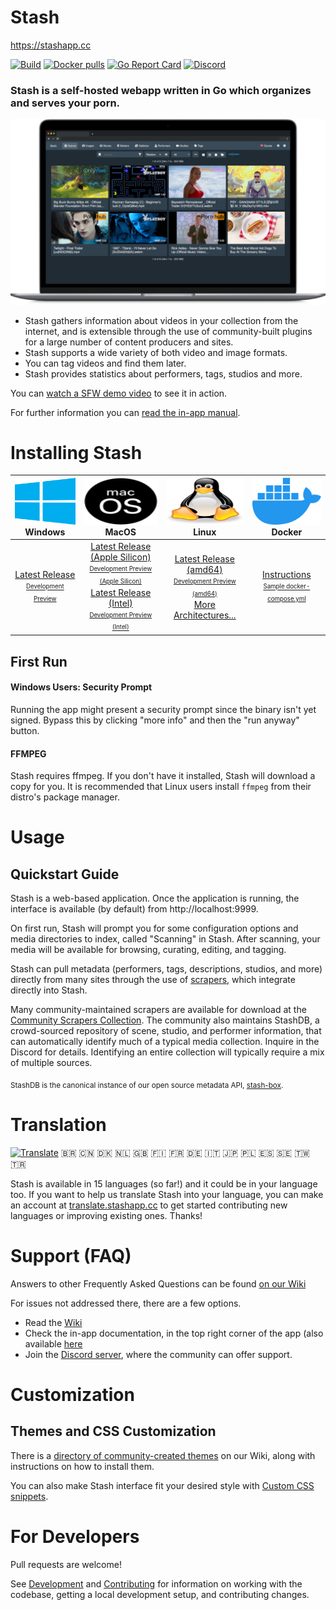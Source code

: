 # Stash
https://stashapp.cc

[![Build](https://github.com/stashapp/stash/actions/workflows/build.yml/badge.svg?branch=develop&event=push)](https://github.com/stashapp/stash/actions/workflows/build.yml)
[![Docker pulls](https://img.shields.io/docker/pulls/stashapp/stash.svg)](https://hub.docker.com/r/stashapp/stash 'DockerHub')
[![Go Report Card](https://goreportcard.com/badge/github.com/stashapp/stash)](https://goreportcard.com/report/github.com/stashapp/stash)
[![Discord](https://img.shields.io/discord/559159668438728723.svg?logo=discord)](https://discord.gg/2TsNFKt)

### **Stash is a self-hosted webapp written in Go which organizes and serves your porn.**
![demo image](docs/readme_assets/demo_image.png)

* Stash gathers information about videos in your collection from the internet, and is extensible through the use of community-built plugins for a large number of content producers and sites.
* Stash supports a wide variety of both video and image formats.
* You can tag videos and find them later.
* Stash provides statistics about performers, tags, studios and more.

You can [watch a SFW demo video](https://vimeo.com/545323354) to see it in action.

For further information you can [read the in-app manual](ui/v2.5/src/docs/en).

# Installing Stash

<img src="docs/readme_assets/windows_logo.svg" width="100%" height="75"> Windows | <img src="docs/readme_assets/mac_logo.svg" width="100%" height="75"> MacOS| <img src="docs/readme_assets/linux_logo.svg" width="100%" height="75"> Linux | <img src="docs/readme_assets/docker_logo.svg" width="100%" height="75"> Docker
:---:|:---:|:---:|:---:
[Latest Release](https://github.com/stashapp/stash/releases/latest/download/stash-win.exe) <br /> <sup><sub>[Development Preview](https://github.com/stashapp/stash/releases/download/latest_develop/stash-win.exe)</sub></sup> | [Latest Release (Apple Silicon)](https://github.com/stashapp/stash/releases/latest/download/stash-macos-applesilicon) <br /> <sup><sub>[Development Preview (Apple Silicon)](https://github.com/stashapp/stash/releases/download/latest_develop/stash-macos-applesilicon)</sub></sup> <br />[Latest Release (Intel)](https://github.com/stashapp/stash/releases/latest/download/stash-macos-intel) <br /> <sup><sub>[Development Preview (Intel)](https://github.com/stashapp/stash/releases/download/latest_develop/stash-macos-intel)</sub></sup> | [Latest Release (amd64)](https://github.com/stashapp/stash/releases/latest/download/stash-linux) <br /> <sup><sub>[Development Preview (amd64)](https://github.com/stashapp/stash/releases/download/latest_develop/stash-linux)</sub></sup> <br /> [More Architectures...](https://github.com/stashapp/stash/releases/latest) | [Instructions](docker/production/README.md) <br /> <sup><sub> [Sample docker-compose.yml](docker/production/docker-compose.yml)</sub></sup>

## First Run
#### Windows Users: Security Prompt
Running the app might present a security prompt since the binary isn't yet signed.  Bypass this by clicking "more info" and then the "run anyway" button.
#### FFMPEG
Stash requires ffmpeg. If you don't have it installed, Stash will download a copy for you. It is recommended that Linux users install `ffmpeg` from their distro's package manager.

# Usage

## Quickstart Guide
Stash is a web-based application. Once the application is running, the interface is available (by default) from http://localhost:9999.

On first run, Stash will prompt you for some configuration options and media directories to index, called "Scanning" in Stash. After scanning, your media will be available for browsing, curating, editing, and tagging.

Stash can pull metadata (performers, tags, descriptions, studios, and more) directly from many sites through the use of [scrapers](https://github.com/stashapp/stash/tree/develop/ui/v2.5/src/docs/en/Scraping.md), which integrate directly into Stash.

Many community-maintained scrapers are available for download at the [Community Scrapers Collection](https://github.com/stashapp/CommunityScrapers). The community also maintains StashDB, a crowd-sourced repository of scene, studio, and performer information, that can automatically identify much of a typical media collection. Inquire in the Discord for details. Identifying an entire collection will typically require a mix of multiple sources. 

<sub>StashDB is the canonical instance of our open source metadata API, [stash-box](https://github.com/stashapp/stash-box).</sub>

# Translation
[![Translate](https://translate.stashapp.cc/widgets/stash/-/stash-desktop-client/svg-badge.svg)](https://translate.stashapp.cc/engage/stash/)
🇧🇷 🇨🇳 🇩🇰 🇳🇱 🇬🇧 🇫🇮 🇫🇷 🇩🇪 🇮🇹 🇯🇵 🇵🇱 🇪🇸 🇸🇪 🇹🇼 🇹🇷

Stash is available in 15 languages (so far!) and it could be in your language too. If you want to help us translate Stash into your language, you can make an account at [translate.stashapp.cc](https://translate.stashapp.cc/projects/stash/stash-desktop-client/) to get started contributing new languages or improving existing ones. Thanks!

# Support (FAQ)

Answers to other Frequently Asked Questions can be found [on our Wiki](https://github.com/stashapp/stash/wiki/FAQ)

For issues not addressed there, there are a few options.

* Read the [Wiki](https://github.com/stashapp/stash/wiki)
* Check the in-app documentation, in the top right corner of the app (also available [here](https://github.com/stashapp/stash/tree/develop/ui/v2.5/src/docs/en)
* Join the [Discord server](https://discord.gg/2TsNFKt), where the community can offer support.

# Customization

## Themes and CSS Customization
There is a [directory of community-created themes](https://github.com/stashapp/stash/wiki/Themes) on our Wiki, along with instructions on how to install them.

You can also make Stash interface fit your desired style with [Custom CSS snippets](https://github.com/stashapp/stash/wiki/Custom-CSS-snippets).

# For Developers

Pull requests are welcome! 

See [Development](docs/DEVELOPMENT.md) and [Contributing](docs/CONTRIBUTING.md) for information on working with the codebase, getting a local development setup, and contributing changes.
